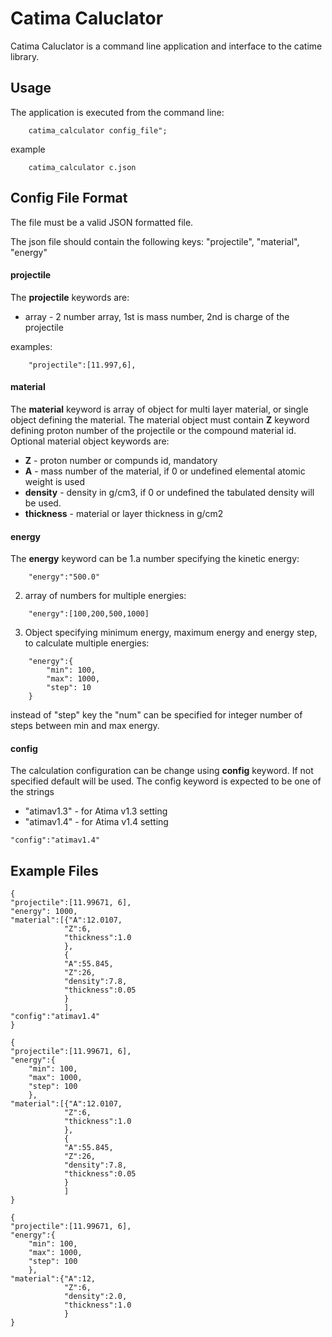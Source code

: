 Catima Caluclator
================
Catima Caluclator is a command line application and interface to the catime library.

Usage
-----
The application is executed from the command line:

```
    catima_calculator config_file";
```

example
```
    catima_calculator c.json
```

Config File Format
------------------
The file must be a valid JSON formatted file.  

The json file should contain the following keys: "projectile", "material", "energy"

#### projectile
The __projectile__ keywords are:
  * array - 2 number array, 1st is mass number, 2nd is charge of the projectile

examples:
```
    "projectile":[11.997,6],
```

#### material
The __material__ keyword is array of object for multi layer material,
or single object defining the material.
The material object must contain __Z__ keyword defining proton number 
of the projectile or the compound material id. 
Optional material object keywords are:
  * __Z__ - proton number or compunds id, mandatory
  * __A__ - mass number of the material, if 0 or undefined elemental atomic weight is used
  * __density__ - density in g/cm3, if 0 or undefined the tabulated density will be used.
  * __thickness__ - material or layer thickness in g/cm2

#### energy
The __energy__ keyword can be 
1.a number specifying the kinetic energy:
```
    "energy":"500.0"
```

2. array of numbers for multiple energies:
```
    "energy":[100,200,500,1000]
```

3. Object specifying minimum energy, maximum energy and energy step, to calculate multiple energies:
```
    "energy":{
        "min": 100,
        "max": 1000,
        "step": 10
    }
```
instead of "step" key the "num" can be specified for integer number of steps between min and max energy.

#### config
The calculation configuration can be change using __config__ keyword. If 
not specified default will be used. The config keyword is expected to be one of the strings
  * "atimav1.3" - for Atima v1.3 setting
  * "atimav1.4" - for Atima v1.4 setting
```
"config":"atimav1.4"
```



Example Files
-------------------
```
{
"projectile":[11.99671, 6],
"energy": 1000,
"material":[{"A":12.0107,
            "Z":6,
            "thickness":1.0
            },
            {
            "A":55.845,
            "Z":26,
            "density":7.8,
            "thickness":0.05
            }
            ],
"config":"atimav1.4"
}
```

```
{
"projectile":[11.99671, 6],
"energy":{
    "min": 100,
    "max": 1000,
    "step": 100
    },
"material":[{"A":12.0107,
            "Z":6,
            "thickness":1.0
            },
            {
            "A":55.845,
            "Z":26,
            "density":7.8,
            "thickness":0.05
            }
            ]
}
```

```
{
"projectile":[11.99671, 6],
"energy":{
    "min": 100,
    "max": 1000,
    "step": 100
    },
"material":{"A":12,
            "Z":6,
            "density":2.0,
            "thickness":1.0
            }
}
```

